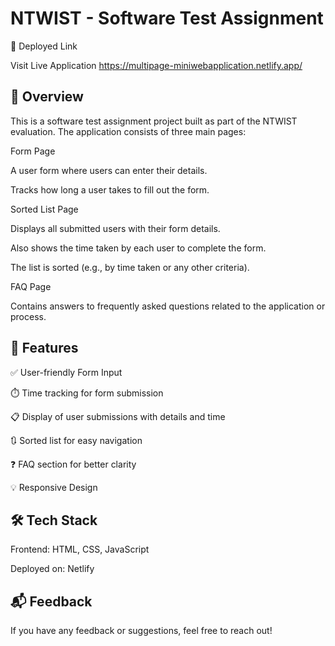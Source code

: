 # NTWIST - Software Test Assignment

🔗 Deployed Link

Visit Live Application https://multipage-miniwebapplication.netlify.app/

## 📄 Overview

This is a software test assignment project built as part of the NTWIST evaluation. The application consists of three main pages:

Form Page

A user form where users can enter their details.

Tracks how long a user takes to fill out the form.

Sorted List Page

Displays all submitted users with their form details.

Also shows the time taken by each user to complete the form.

The list is sorted (e.g., by time taken or any other criteria).

FAQ Page

Contains answers to frequently asked questions related to the application or process.

## 🧩 Features
✅ User-friendly Form Input

⏱️ Time tracking for form submission

📋 Display of user submissions with details and time

🔃 Sorted list for easy navigation

❓ FAQ section for better clarity

💡 Responsive Design

## 🛠️ Tech Stack

Frontend: HTML, CSS, JavaScript 

Deployed on: Netlify

## 📬 Feedback
If you have any feedback or suggestions, feel free to reach out!
